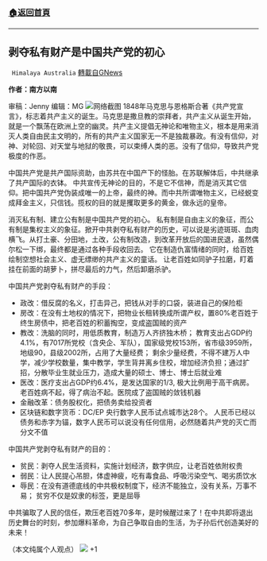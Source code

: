 ###  [:house:返回首頁](https://github.com/ourhimalayas/txt)
---

## 剥夺私有财产是中国共产党的初心
` Himalaya Australia` [轉載自GNews](https://gnews.org/zh-hans/691357/)

**作者：南方以南**

审稿：Jenny 编辑：MG
![]()![](https://gnews.org/wp-content/uploads/2020/12/666-1.png)网络截图
1848年马克思与恩格斯合著《共产党宣言》，标志着共产主义的诞生。马克思是撒旦教的崇拜者，共产主义从诞生开始，就是一个飘荡在欧洲上空的幽灵。共产主义提倡无神论和唯物主义，根本是用来消灭人类自由民主文明的，所有的共产主义国家无一不是独裁暴政。有没有信仰，对神、对轮回、对天堂与地狱的敬畏，可以束缚人类的恶。没有了信仰，导致共产党极度的作恶。

中国共产党是共产国际资助，由苏共在中国产下的怪胎。在苏联解体后，中共继承了共产国际的衣钵。 中共宣传无神论的目的，不是它不信神，而是消灭其它信仰。把中国共产党伪装成唯一的上帝，最终的神。而中共所谓唯物主义，已经蜕变成拜金主义，只信钱。揽权的目的就是攫取更多的黄金，做永远的皇帝。

消灭私有制、建立公有制是中国共产党的初心。 私有制是自由主义的象征，而公有制是集权主义的象征。掀开中共剥夺私有财产的历史，可以说是劣迹斑斑、血肉横飞。从打土豪、分田地，土改，公有制改造，到改革开放后的国进民退，虽然偶尔松一下绑，最终都是通过各种手段收回去。 它在制造仇富情绪的同时，给百姓绘制空想社会主义、虚无缥缈的共产主义的童话。 让老百姓如同驴子拉磨，盯着挂在前面的胡萝卜，拼尽最后的力气，然后卸磨杀驴。

中国共产党剥夺私有财产的手段：

- 政改：借反腐的名义，打击异己，把钱从对手的口袋，装进自己的保险柜
- 房改：在没有土地权的情况下，把物业长租转换成所谓产权，置80%老百姓于终生房债中，把老百姓的积蓄掏空，变成盗国贼的资产
- 教改：洗脑的同时，用低质教育，制造万人齐挤独木桥； 教育支出占GDP约4.1%，有7017所党校（含央企、军队），国家级党校153所，省市级3959所，地级90，县级2002所，占用了大量经费； 剩余少量经费，不得不建万人中学，减少学校数量，集中教学，学生背井离乡住校，增加经济负担；通过扩招，分散毕业生就业压力，造成大量的硕士、博士、博士后就业难
- 医改：医疗支出占GDP约6.4%，是发达国家的1/3, 极大比例用于高干病房。老百姓病不起，得了病治不起。医院成了盗国贼的敛钱机器
- 金融改革：债务股权化，把债务卖给投资者
- 区块链和数字货币：DC/EP 央行数字人民币试点城市达28个。 人民币已经以债务和赤字为锚，数字人民币可以说没有任何信用，必然随着共产党的灭亡而分文不值


中国共产党剥夺私有财产的目的：

- 贫民：剥夺人民生活资料，实施计划经济，数字供应，让老百姓依附权贵
- 弱民：让人民提心吊胆，体虚神疲，吃有毒食品、呼吸污染空气、喝劣质饮水
- 辱民：在没有道德底线的中共极权制度下，经济不能独立，没有关系，万事不易； 贫穷不仅是奴隶的标签，更是屈辱


中共骗取了人民的信任，欺压老百姓70多年，是时候醒过来了！在中共即将退出历史舞台的时刻，参加爆料革命，为自己争取自由的生活，为子孙后代创造美好的未来！

（本文纯属个人观点）
![]()![](https://gnews.org/wp-content/uploads/2020/12/1-澳喜Logo-1.jpeg)
+1
